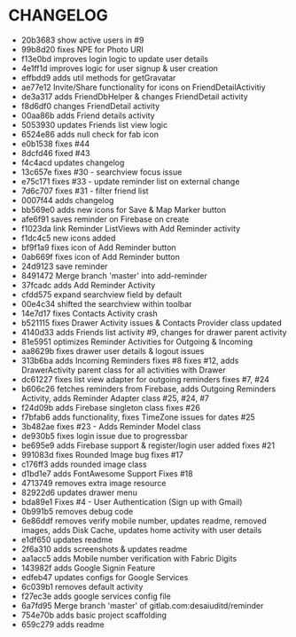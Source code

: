CHANGELOG
=========

- 20b3683 show active users in #9
- 99b8d20 fixes NPE for Photo URI
- f13e0bd improves login logic to update user details
- 4e1ff1d improves logic for user signup & user creation
- effbdd9 adds util methods for getGravatar
- ae77e12 Invite/Share functionality for icons on FriendDetailActivitiy
- de3a317 adds FriendDbHelper & changes FriendDetail activity
- f8d6df0 changes FriendDetail activity
- 00aa86b adds Friend details activity
- 5053930 updates Friends list view logic
- 6524e86 adds null check for fab icon
- e0b1538 fixes #44
- 8dcfd46 fixed #43
- f4c4acd updates changelog
- 13c657e fixes #30 - searchview focus issue
- e75c171 fixes #33 - update reminder list on external change
- 7d6c707 fixes #31 - filter friend list
- 0007f44 adds changelog
- bb569e0 adds new icons for Save & Map Marker button
- afe6f91 saves reminder on Firebase on create
- f1023da link Reminder ListViews with Add Reminder activity
- f1dc4c5 new icons added
- bf9f1a9 fixes icon of Add Reminder button
- 0ab669f fixes icon of Add Reminder button
- 24d9123 save reminder
- 8491472 Merge branch 'master' into add-reminder
- 37fcadc adds Add Reminder Activity
- cfdd575 expand searchview field by default
- 00e4c34 shifted the searchview within toolbar
- 14e7d17 fixes Contacts Activity crash
- b521115 fixes Drawer Activity issues & Contacts Provider class updated
- 4140d33 adds Friends list activity #9, changes for drawer parent activity
- 81e5951 optimizes Reminder Activities for Outgoing & Incoming
- aa8629b fixes drawer user details & logout issues
- 313b6ba adds Incoming Reminders fixes #8 fixes #12, adds DrawerActivity parent class for all activities with Drawer
- dc61227 fixes list view adapter for outgoing reminders fixes #7, #24
- b606c26 fetches reminders from Firebase, adds Outgoing Reminders Activity, adds Reminder Adapter class #25, #24, #7
- f24d09b adds Firebase singleton class fixes #26
- f7bfab6 adds  functionality, fixes TimeZone issues for dates #25
- 3b482ae fixes #23 - Adds Reminder Model class
- de930b5 fixes login issue due to progressbar
- be695e9 adds Firebase support & register/login user added fixes #21
- 991083d fixes Rounded Image bug fixes #17
- c176ff3 adds rounded image class
- d1bd1e7 adds FontAwesome Support Fixes #18
- 4713749 removes extra image resource
- 82922d6 updates drawer menu
- bda89e1 Fixes #4 - User Authentication (Sign up with Gmail)
- 0b991b5 removes debug code
- 6e86ddf removes verify mobile number, updates readme, removed images, adds Disk Cache, updates home activity with user details
- e1df650 updates readme
- 2f6a310 adds screenshots & updates readme
- aa1acc5 adds Mobile number verification with Fabric Digits
- 143982f adds Google Signin Feature
- edfeb47 updates configs for Google Services
- 6c039b1 removes default activity
- f27ec3e adds google services config file
- 6a7fd95 Merge branch 'master' of gitlab.com:desaiuditd/reminder
- 754e70b adds basic project scaffolding
- 659c279 adds readme
